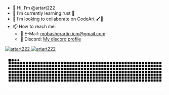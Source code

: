 * 👋 Hi, I’m @artart222
* 🌱 I’m currently learning rust 🦀
* 🤝 I’m looking to collaborate on CodeArt 🖌️🎨
* 📫 How to reach me:
  * 📧 E-Mail: mobasherartin.icm@gmail.com
  * 💬 Discord: [My discord profile](https://discord.com/users/602794632258256896)

<!---
artart222/artart222 is a ✨ special ✨ repository because its `README.md` (this file) appears on your GitHub profile.
You can click the Preview link to take a look at your changes.
--->

<a href="https://github.com/artart222" >
  <img height="180em" src="https://github-readme-stats.vercel.app/api?username=artart222&theme=tokyonight&show_icons=true" alt="artart222" />
  <img height="180em" src="https://github-readme-stats.vercel.app/api/top-langs/?username=artart222&show_icons=true&count_private=true&locale=en&theme=tokyonight&layout=compact&langs_count=8" alt="artart222" />
</a>

<p align="center">
  <img src="https://raw.githubusercontent.com/artart222/artart222/output/github-contribution-grid-snake.svg" />
</p>
